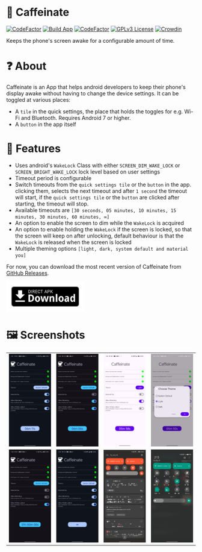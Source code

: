 # 💊 Caffeinate
[![CodeFactor](https://www.codefactor.io/repository/github/abdalmoniem/caffeinate/badge)](https://www.codefactor.io/repository/github/abdalmoniem/caffeinate)
[![Build App](https://github.com/abdalmoniem/Caffeinate/actions/workflows/android.yml/badge.svg)](https://github.com/abdalmoniem/Caffeinate/actions/workflows/android.yml)
[![CodeFactor](https://www.codefactor.io/repository/github/abdalmoniem/caffeinate/badge)](https://www.codefactor.io/repository/github/abdalmoniem/caffeinate)
[![GPLv3 License](https://img.shields.io/badge/License-GPL%20v3-yellow.svg)](https://img.shields.io/badge/License-GPL%20v3-yellow.svg)
[![Crowdin](https://badges.crowdin.net/caffeinate/localized.svg)](https://crowdin.com/project/caffeinate)

Keeps the phone's screen awake for a configurable amount of time.

# ❓ About

Caffeinate is an App that helps android developers to keep their phone's display awake without having
to change the device settings. It can be toggled at various places:

* A `tile` in the quick settings, the place that holds the toggles for e.g. Wi-Fi and Bluetooth. Requires
  Android 7 or higher.
* A `button` in the app itself

# 💪 Features

* Uses android's `WakeLock` Class with either `SCREEN_DIM_WAKE_LOCK` or `SCREEN_BRIGHT_WAKE_LOCK` lock
  level based on user settings
* Timeout period is configurable
* Switch timeouts from the `quick settings tile` or the `button` in the app. clicking them, selects the
  next timeout and after `1 second` the timeout will start, if the `quick settings tile` or the `button`
  are clicked after starting, the timeout will stop.
* Available timeouts are `[30 seconds, 05 minutes, 10 minutes, 15 minutes, 30 minutes, 60 minutes, ∞]`
* An option to enable the screen to dim while the `WakeLock` is acquired
* An option to enable holding the `WakeLock` if the screen is locked, so that the screen will keep on
  after unlocking, default behaviour is that the `WakeLock` is released when the screen is locked
* Multiple theming options `[light, dark, system default and material you]`


For now, you can download the most recent version of Caffeinate from [GitHub Releases](https://github.com/abdalmoniem/Caffeinate/releases/latest).

[<img alt="Download from GitHub" height="80" src="assets/direct-apk-download.png"/>](https://github.com/abdalmoniem/Caffeinate/releases/latest)

# 🖼️ Screenshots

<table>
    <tr>
        <td>
            <img src="assets/Screenshot_2024-06-01-20-47-55-37.jpg" alt="Caffeinate Screenshot 01" width="180"/>
        </td>
        <td>
            <img src="assets/Screenshot_2024-06-01-20-48-00-67.jpg" alt="Caffeinate Screenshot 02" width="180"/>
        </td>
        <td>
            <img src="assets/Screenshot_2024-06-01-20-48-08-85.jpg" alt="Caffeinate Screenshot 03" width="180"/>
        </td>
        <td>
            <img src="assets/Screenshot_2024-06-01-20-48-16-52.jpg" alt="Caffeinate Screenshot 04" width="180"/>
        </td>
    </tr>
    <tr> 
        <td>
            <img src="assets/Screenshot_2024-06-01-20-48-34-36.jpg" alt="Caffeinate Screenshot 05" width="180"/>
        </td>
        <td>
            <img src="assets/Screenshot_2024-06-01-20-48-50-46.jpg" alt="Caffeinate Screenshot 06" width="180"/>
        </td>
        <td>
            <img src="assets/Screenshot_2024-05-30-19-44-41-86.jpg" alt="Caffeinate Screenshot 07" width="180"/>
        </td>
        <td>
            <img src="assets/Screenshot_2024-05-31-12-15-47-02.jpg" alt="Caffeinate Screenshot 08" width="180"/>
        </td>
    </tr>
</table>
